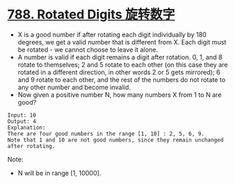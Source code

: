 # [788. Rotated Digits 旋转数字](https://leetcode.com/problems/rotated-digits/)
* X is a good number if after rotating each digit individually by 180 degrees, we get a valid number that is different from X.  Each digit must be rotated - we cannot choose to leave it alone.
* A number is valid if each digit remains a digit after rotation. 0, 1, and 8 rotate to themselves; 2 and 5 rotate to each other (on this case they are rotated in a different direction, in other words 2 or 5 gets mirrored); 6 and 9 rotate to each other, and the rest of the numbers do not rotate to any other number and become invalid.
* Now given a positive number N, how many numbers X from 1 to N are good?
```text
Input: 10
Output: 4
Explanation: 
There are four good numbers in the range [1, 10] : 2, 5, 6, 9.
Note that 1 and 10 are not good numbers, since they remain unchanged after rotating.
```
Note:
* N  will be in range [1, 10000].